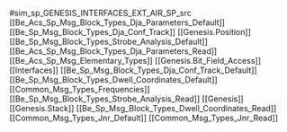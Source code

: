#sim_sp_GENESIS_INTERFACES_EXT_AIR_SP_src
[[Be_Acs_Sp_Msg_Block_Types_Dja_Parameters_Default]]
[[Be_Sp_Msg_Block_Types_Dja_Conf_Track]]
[[Genesis.Position]]
[[Be_Sp_Msg_Block_Types_Strobe_Analysis_Default]]
[[Be_Acs_Sp_Msg_Block_Types_Dja_Parameters_Read]]
[[Be_Acs_Sp_Msg_Elementary_Types]]
[[Genesis.Bit_Field_Access]]
[[Interfaces]]
[[Be_Sp_Msg_Block_Types_Dja_Conf_Track_Default]]
[[Be_Sp_Msg_Block_Types_Dwell_Coordinates_Default]]
[[Common_Msg_Types_Frequencies]]
[[Be_Sp_Msg_Block_Types_Strobe_Analysis_Read]]
[[Genesis]]
[[Genesis.Stack]]
[[Be_Sp_Msg_Block_Types_Dwell_Coordinates_Read]]
[[Common_Msg_Types_Jnr_Default]]
[[Common_Msg_Types_Jnr_Read]]
